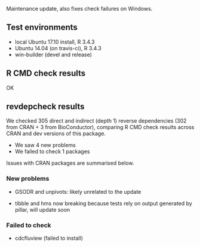 Maintenance update, also fixes check failures on Windows.

## Test environments
* local Ubuntu 17.10 install, R 3.4.3
* Ubuntu 14.04 (on travis-ci), R 3.4.3
* win-builder (devel and release)

## R CMD check results

OK

## revdepcheck results

We checked 305 direct and indirect (depth 1) reverse dependencies (302 from CRAN + 3 from BioConductor), comparing R CMD check results across CRAN and dev versions of this package.

 * We saw 4 new problems
 * We failed to check 1 packages

Issues with CRAN packages are summarised below.

### New problems

* GSODR and unpivots: likely unrelated to the update

* tibble and hms
  now breaking because tests rely on output generated by pillar, will update soon

### Failed to check

* cdcfluview (failed to install)
